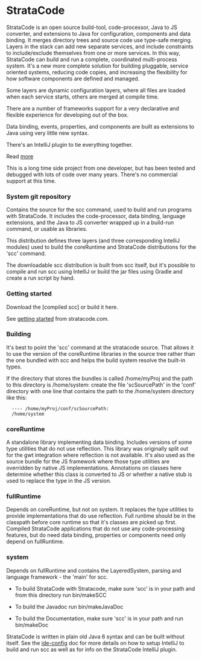 # StrataCode 

StrataCode is an open source build-tool, code-processor, Java to JS converter, and extensions to Java for configuration, components and data binding. It merges directory trees and source code use type-safe merging. Layers in the stack can add new separate services, and include constraints to include/exclude themselves from one or more services. In this way, StrataCode can build and run a complete, coordinated multi-process system. It's a new more complete solution for building pluggable, service oriented systems, reducing code copies, and increasing the flexibility for how software components are defined and managed. 

Some layers are dynamic configuration layers, where all files are loaded when each service starts, others are merged at compile time.

There are a number of frameworks support for a very declarative and flexible experience for developing out of the box.

Data binding, events, properties, and components are built as extensions to Java using very little new syntax.

There's an IntelliJ plugin to tie everything together.

Read [more](https://www.stratacode.com)

This is a long time side project from one developer, but has been tested and debugged with lots of code over many years. There's no commercial support at this time.

### System git repository

Contains the source for the scc command, used to build and run programs with StrataCode. It includes the code-processor, data binding, language extensions, and the Java to JS converter wrapped up in a build-run command, or usable as libraries.

This distribution defines three layers (and three corresponding IntelliJ modules) used to build the coreRuntime and StrataCode distributions for the 'scc' command.

The downloadable scc distribution is built from scc itself, but it's possible to compile and run scc using IntelliJ or build the jar files using Gradle and create a run script by hand.

### Getting started

Download the [compiled scc] or build it here.

See [getting started](https://www.stratacode.com/doc/gettingStarted.html) from stratacode.com.

### Building

It's best to point the 'scc' command at the stratacode source. That allows it to use the version of the coreRuntime libraries in the source tree rather than the one bundled with scc and helps the build system resolve the built-in types. 

If the directory that stores the bundles is called /home/myProj and the
path to this directory is /home/system: create the file 'scSourcePath' in the
'conf' directory with one line that contains the path to the /home/system directory like this: 

      ---- /home/myProj/conf/scSourcePath:
      /home/system

### coreRuntime 

A standalone library implementing data binding. Includes versions of some type utilities that do not use reflection. This library was originally split out for the gwt integration where reflection is not available. It's also used as the source bundle for the JS framework where those type utilities are overridden by native JS implementations. Annotations on classes here determine whether this class is converted to JS or whether a native stub is used to replace the type in the JS version.

### fullRuntime 

Depends on coreRuntime, but not on system. It replaces the type utilities to provide implementations that do use reflection. Full runtime should be in the classpath before core runtime so that it's classes are picked up first.
Compiled StrataCode applications that do not use any code-processing features, but do need data binding, properties or components need only depend on fullRuntime.

### system 

Depends on fullRuntime and contains the LayeredSystem, parsing and language framework - the 'main' for scc.

* To build StrataCode with Stratacode, make sure 'scc' is in your path and from this directory run bin/makeSCC

* To build the Javadoc run bin/makeJavaDoc

* To build the Documentation, make sure 'scc' is in your path and run bin/makeDoc

StrataCode is written in plain old Java 6 syntax and can be built without itself.  See the [ide-config](http://www.stratacode.com/doc/ide/config.html) doc for more details on how to setup IntelliJ to build and run scc as well as for info on the StrataCode IntelliJ plugin.
